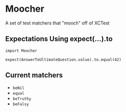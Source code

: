 # Moocher
A set of test matchers that "mooch" off of XCTest

## Expectations Using expect(...).to

```
import Moocher

expect(AnswerToUltimateQuestion.value).to.equal(42)
```

## Current matchers

* `beNil`
* `equal`
* `beTruthy`
* `beFalsy`